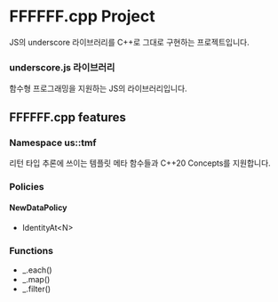 # FFFFFF.cpp Project

JS의 underscore 라이브러리를 C++로 그대로 구현하는 프로젝트입니다.

### underscore.js 라이브러리

함수형 프로그래밍을 지원하는 JS의 라이브러리입니다. 

## FFFFFF.cpp features

### Namespace us::tmf

리턴 타입 추론에 쓰이는 템플릿 메타 함수들과 C++20 Concepts를 지원합니다.

### Policies

#### NewDataPolicy

* IdentityAt\<N\>

### Functions

* _.each()
* _.map()
* _.filter()